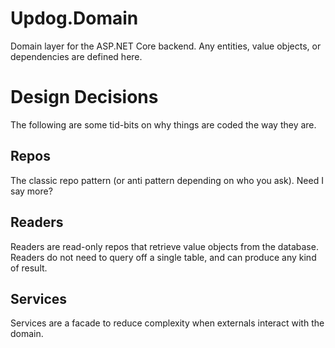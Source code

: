 # Updog.Domain

Domain layer for the ASP.NET Core backend. Any entities, value objects, or dependencies are defined here.

# Design Decisions

The following are some tid-bits on why things are coded the way they are.

## Repos

The classic repo pattern (or anti pattern depending on who you ask). Need I say more?

## Readers

Readers are read-only repos that retrieve value objects from the database. Readers do not need to query off a single table, and can produce any kind of result.

## Services

Services are a facade to reduce complexity when externals interact with the domain.
